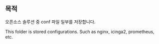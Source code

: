 ## 목적
오픈소스 솔루션 중 conf 파일 일부를 저장합니다.

This folder is stored configurations. Such as nginx, icinga2, prometheus, etc.

